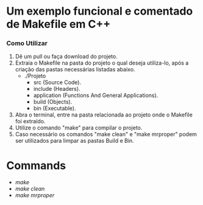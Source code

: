 # Um exemplo funcional e comentado de Makefile em C++


### Como Utilizar
1. Dê um pull ou faça download do projeto.
2. Extraia o Makefile na pasta do projeto o qual deseja utiliza-lo, após a criação das pastas necessárias listadas abaixo.
    * ./Projeto
        * src (Source Code).
        * include (Headers).
        * application (Functions And General Applications).
        * build (Objects).
        * bin (Executable).
3. Abra o terminal, entre na pasta relacionada ao projeto onde o Makefile foi extraído.
4. Utilize o comando "make" para compilar o projeto.
4. Caso necessário os comandos "make clean" e "make mrproper" podem ser utilizados para limpar as pastas Build e Bin.

# Commands #
* _make_
* _make clean_
* _make mrproper_





<!--
### How to use 
1. Get the full file.
2. Extract Makefile to your project after have created all the folders needed.
    *./Project
    *./Project/src (Source Code).
    *./Project/include (Headers).
    *./Project/application (Functions).
    *./Project/build (Objects).
    *./Project/bin (Executable).
3. Use the command "make" to build your application.
4. If Needed use "make clean" or "make mrproper" to clean the Build and Bin folders.
 -->